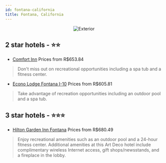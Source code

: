 ```yaml
---
id: fontana-california
title: Fontana, California
---
```


<center><img src="https://i.travelapi.com/hotels/1000000/880000/878400/878351/e01f8f8c_z.jpg" alt="Exterior" /></center>


##  2 star hotels - ⭐️⭐️

-    [Comfort Inn](https://www.hurb.com/br/hotels/fontana/comfort-inn-JNP-JP988704?cmp=18055) Prices from R$653.84
   > Don't miss out on recreational opportunities including a spa tub and a fitness center.
-    [Econo Lodge Fontana I-10](https://www.hurb.com/br/hotels/fontana/econo-lodge-fontana-i-10-JNP-JP195594?cmp=18055) Prices from R$605.81
   > Take advantage of recreation opportunities including an outdoor pool and a spa tub.

##  3 star hotels - ⭐️⭐️⭐️

-    [Hilton Garden Inn Fontana](https://www.hurb.com/br/hotels/fontana/hilton-garden-inn-fontana-JNP-JP042188?cmp=18055) Prices from R$680.49
   > Enjoy recreational amenities such as an outdoor pool and a 24-hour fitness center. Additional amenities at this Art Deco hotel include complimentary wireless Internet access, gift shops/newsstands, and a fireplace in the lobby.
